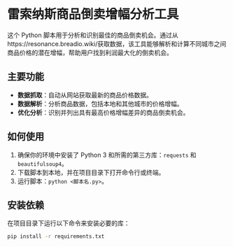 # 雷索纳斯商品倒卖增幅分析工具

这个 Python 脚本用于分析和识别最佳的商品倒卖机会。通过从https://resonance.breadio.wiki/获取数据，该工具能够解析和计算不同城市之间商品价格的潜在增幅，帮助用户找到利润最大化的倒卖机会。

## 主要功能

- **数据抓取**：自动从网站获取最新的商品价格数据。
- **数据解析**：分析商品数据，包括本地和其他城市的价格增幅。
- **优化分析**：识别并列出具有最高价格增幅差异的商品倒卖机会。

## 如何使用

1. 确保你的环境中安装了 Python 3 和所需的第三方库：`requests` 和 `beautifulsoup4`。
2. 下载脚本到本地，并在项目目录下打开命令行或终端。
3. 运行脚本：`python <脚本名.py>`。

## 安装依赖

在项目目录下运行以下命令来安装必要的库：

```bash
pip install -r requirements.txt
